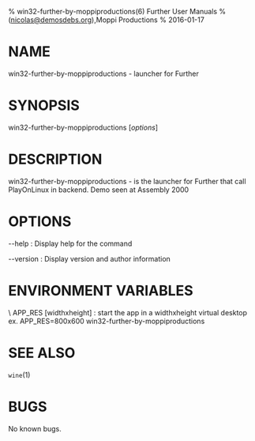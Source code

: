 % win32-further-by-moppiproductions(6) Further User Manuals
%  (nicolas@demosdebs.org),Moppi Productions
% 2016-01-17

# NAME
win32-further-by-moppiproductions - launcher for Further

# SYNOPSIS
win32-further-by-moppiproductions [*options*]

# DESCRIPTION
win32-further-by-moppiproductions - is the launcher for Further that call PlayOnLinux in backend.
Demo seen at Assembly 2000

# OPTIONS
\--help
:   Display help for the command

\--version
:   Display version and author information

# ENVIRONMENT VARIABLES
\ APP_RES [widthxheight]
:	start the app in a widthxheight virtual desktop  
	ex. APP_RES=800x600 win32-further-by-moppiproductions

# SEE ALSO
`wine`(1)

# BUGS
No known bugs.
